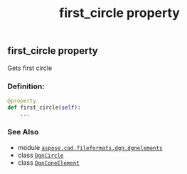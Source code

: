 ﻿---
title: first_circle property
second_title: Aspose.CAD for Python via .NET API References
description: 
type: docs
weight: 40
url: /python-net/aspose.cad.fileformats.dgn.dgnelements/dgnconeelement/first_circle/
is_root: false
---

## first_circle property


Gets first circle
### Definition:
```python
@property
def first_circle(self):
    ...
```

### See Also
* module [`aspose.cad.fileformats.dgn.dgnelements`](../../)
* class [`DgnCircle`](/cad/python-net/aspose.cad.fileformats.dgn/dgncircle)
* class [`DgnConeElement`](/cad/python-net/aspose.cad.fileformats.dgn.dgnelements/dgnconeelement)
